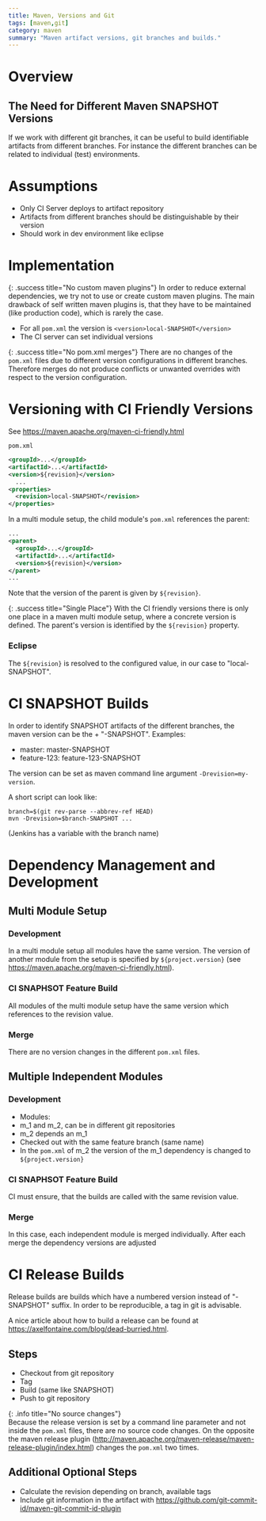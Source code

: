 ```yaml
---
title: Maven, Versions and Git
tags: [maven,git]
category: maven
summary: "Maven artifact versions, git branches and builds."
---
```


# Overview

## The Need for Different Maven SNAPSHOT Versions

If we work with different git branches, it can be useful to build identifiable artifacts from different branches. For instance 
the different branches can be related to individual (test) environments.

# Assumptions

* Only CI Server deploys to artifact repository
* Artifacts from different branches should be distinguishable by their version
* Should work in dev environment like eclipse

# Implementation

{: .success title="No custom maven plugins"} 
In order to reduce external dependencies, we try not to use or create custom maven plugins. The main drawback of self written 
maven plugins is, that they have to be maintained (like production code), which is rarely the case.

* For all `pom.xml` the version is `<version>local-SNAPSHOT</version>`
* The CI server can set individual versions

{: .success title="No pom.xml merges"} 
There are no changes of the `pom.xml` files due to different version configurations 
in different branches. Therefore merges do not produce conflicts or unwanted overrides with respect to the version configuration.

# Versioning with CI Friendly Versions

See <https://maven.apache.org/maven-ci-friendly.html>

`pom.xml`
~~~xml
<groupId>...</groupId>
<artifactId>...</artifactId>
<version>${revision}</version>
  ...
<properties>
  <revision>local-SNAPSHOT</revision>
</properties>
~~~

In a multi module setup, the child module's `pom.xml` references the parent:

~~~xml
...
<parent>
  <groupId>...</groupId>
  <artifactId>...</artifactId>
  <version>${revision}</version>
</parent>
...
~~~
Note that the version of the parent is given by `${revision}`.

{: .success title="Single Place"}
With the CI friendly versions there is only one place in a maven multi module setup, where 
a concrete version is defined. The parent's version is identified by the `${revision}` property. 


### Eclipse
The `${revision}` is resolved to the configured value, in our case to "local-SNAPSHOT".

# CI SNAPSHOT Builds

In order to identify SNAPSHOT artifacts of the different branches, the maven version can be the <name of the branch> + "-SNAPSHOT". 
Examples:

* master: master-SNAPSHOT
* feature-123: feature-123-SNAPSHOT

The version can be set as maven command line argument `-Drevision=my-version`. 

A short script can look like:
~~~
branch=$(git rev-parse --abbrev-ref HEAD)
mvn -Drevision=$branch-SNAPSHOT ...
~~~
(Jenkins has a variable with the branch name)

# Dependency Management and Development

## Multi Module Setup

### Development
In a multi module setup all modules have the same version. The version of another module from the setup is specified by `${project.version}` 
(see <https://maven.apache.org/maven-ci-friendly.html>).

### CI SNAPHSOT Feature Build
All modules of the multi module setup have the same version which references to the revision value. 

### Merge
There are no version changes in the different `pom.xml` files.

## Multiple Independent Modules

### Development

* Modules:
* m_1 and m_2, can be in different git repositories
* m_2 depends an m_1
* Checked out with the same feature branch (same name)
* In the `pom.xml` of m_2 the version of the m_1 dependency is changed to `${project.version}`

### CI SNAPHSOT Feature Build
CI must ensure, that the builds are called with the same revision value.

### Merge
In this case, each independent module is merged individually. After each merge the dependency versions are adjusted

# CI Release Builds

Release builds are builds which have a numbered version instead of "-SNAPSHOT" suffix. In order to be reproducible, a tag 
in git is advisable.

A nice article about how to build a release can be found at <https://axelfontaine.com/blog/dead-burried.html>.

## Steps
* Checkout from git repository
* Tag
* Build (same like SNAPSHOT)
* Push to git repository

{: .info title="No source changes"}  
Because the release version is set by a command line parameter and not inside the `pom.xml` files, there are no source code 
changes. On the opposite the maven release plugin (http://maven.apache.org/maven-release/maven-release-plugin/index.html) changes 
the `pom.xml` two times. 

## Additional Optional Steps
* Calculate the revision depending on branch, available tags
* Include git information in the artifact with <https://github.com/git-commit-id/maven-git-commit-id-plugin>


